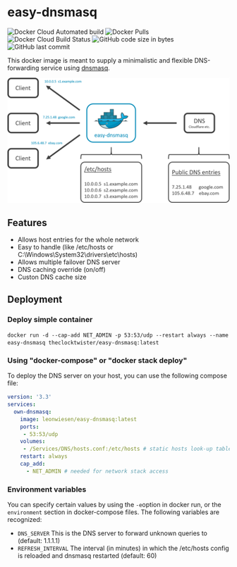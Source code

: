 # easy-dnsmasq
<img alt="Docker Cloud Automated build" src="https://img.shields.io/docker/cloud/automated/theclocktwister/easy-dnsmasq"> <img alt="Docker Pulls" src="https://img.shields.io/docker/pulls/theclocktwister/easy-dnsmasq"> <img alt="Docker Cloud Build Status" src="https://img.shields.io/docker/cloud/build/theclocktwister/easy-dnsmasq"> <img alt="GitHub code size in bytes" src="https://img.shields.io/github/languages/code-size/TheClockTwister/easy-dnsmasq"> <img alt="GitHub last commit" src="https://img.shields.io/github/last-commit/TheClockTwister/easy-dnsmasq">

This docker image is meant to supply a minimalistic and flexible DNS-forwarding service using [dnsmasq](https://wiki.ubuntuusers.de/Dnsmasq/).

<img src="https://raw.githubusercontent.com/TheClockTwister/easy-dnsmasq/master/schematic.png">


## Features
- Allows host entries for the whole network
- Easy to handle (like /etc/hosts or C:\Windows\System32\drivers\etc\hosts)
- Allows multiple failover DNS server
- DNS caching override (on/off)
- Custon DNS cache size



## Deployment

### Deploy simple container
`docker run -d --cap-add NET_ADMIN -p 53:53/udp --restart always --name easy-dnsmasq theclocktwister/easy-dnsmasq:latest`

### Using "docker-compose" or "docker stack deploy"
To deploy the DNS server on your host, you can use the following compose file:
```yaml
version: '3.3'
services:
  own-dnsmasq:
    image: leonwiesen/easy-dnsmasq:latest
    ports:
     - 53:53/udp
    volumes:
     - /Services/DNS/hosts.conf:/etc/hosts # static hosts look-up table
    restart: always
    cap_add:
      - NET_ADMIN # needed for network stack access
```

### Environment variables
You can specify certain values by using the `-e`option in docker run, or the `environment` section in docker-compose files. The following variables are recognized:

- `DNS_SERVER` This is the DNS server to forward unknown queries to (default: 1.1.1.1)
- `REFRESH_INTERVAL` The interval (in minutes) in which the /etc/hosts config is reloaded and dnsmasq restarted (default: 60)
